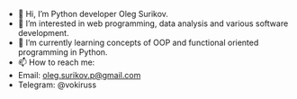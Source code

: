 - 👋 Hi, I’m Python developer Oleg Surikov.
- 👀 I’m interested in web programming, data analysis and various software development.
- 🌱 I’m currently learning concepts of OOP and functional oriented programming in Python.
- 📫 How to reach me:
- Email: oleg.surikov.p@gmail.com
- Telegram: @vokiruss
